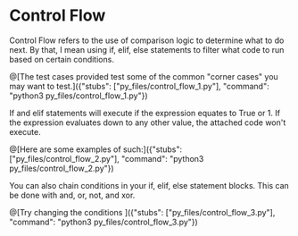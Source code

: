 # Control Flow
  Control Flow refers to the use of comparison logic to determine what to do next. By that, I mean using if, elif, else statements to filter what code to run based on
  certain conditions. 

@[The test cases provided test some of the common "corner cases" you may want to test.]({"stubs": ["py_files/control_flow_1.py"], "command": "python3 py_files/control_flow_1.py"})

If and elif statements will execute if the expression equates to True or 1. If the expression evaluates down to any other value, the attached code won't execute. 
    
@[Here are some examples of such:]({"stubs": ["py_files/control_flow_2.py"], "command": "python3 py_files/control_flow_2.py"})

You can also chain conditions in your if, elif, else statement blocks. This can be done with and, or, not, and xor. 

@[Try changing the conditions ]({"stubs": ["py_files/control_flow_3.py"], "command": "python3 py_files/control_flow_3.py"})

